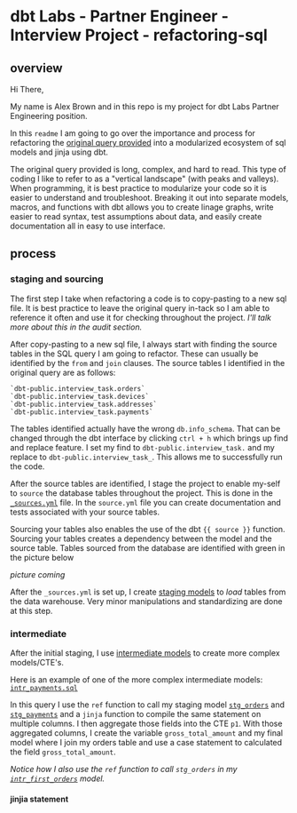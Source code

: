 # dbt Labs - Partner Engineer - Interview Project - refactoring-sql

## overview

Hi There,

My name is Alex Brown and in this repo is my project for dbt Labs Partner Engineering position.

In this `readme` I am going to go over the importance and process for refactoring the [original query provided]( https://github.com/alexb523/dbt-labs-refactoring-sql/blob/main/models/_archive/orginal_query.sql) into a modularized ecosystem of sql models and jinja using dbt.

The original query provided is long, complex, and hard to read. This type of coding I like to refer to as a "vertical landscape" (with peaks and valleys). When programming, it is best practice to modularize your code so it is easier to understand and troubleshoot. Breaking it out into separate models, macros, and functions with dbt allows you to create linage graphs, write easier to read syntax, test assumptions about data, and easily create documentation all in easy to use interface.

 ## process

### staging and sourcing

The first step I take when refactoring a code is to copy-pasting to a new sql file. It is best practice to leave the original query in-tack so I am able to reference it often and use it for checking throughout the project. *I'll talk more about this in the audit section.*

After copy-pasting to a new sql file, I always start with finding the source tables in the SQL query I am going to refactor. These can usually be identified by the `from` and `join` clauses. The source tables I identified in the original query are as follows:

```
`dbt-public.interview_task.orders`
`dbt-public.interview_task.devices`
`dbt-public.interview_task.addresses`
`dbt-public.interview_task.payments`
```

The tables identified actually have the wrong `db.info_schema`. That can be changed through the dbt interface by clicking `ctrl + h` which brings up find and replace feature. I set my find to `dbt-public.interview_task.` and my replace to `dbt-public.interview_task_`. This allows me to successfully run the code.

After the source tables are identified, I stage the project to enable my-self to `source` the database tables throughout the project. This is done in the [`_sources.yml`](https://github.com/alexb523/dbt-labs-refactoring-sql/blob/main/models/staging/_sources.yml) file. In the `source.yml` file you can create documentation and tests associated with your source tables.

Sourcing your tables also enables the use of the dbt `{{ source }}` function. Sourcing your tables 
creates a dependency between the model and the source table. Tables sourced from the database are identified with green in the picture below

*picture coming*

After the `_sources.yml` is set up, I create [staging models](https://github.com/alexb523/dbt-labs-refactoring-sql/tree/main/models/staging) to *load* tables from the data warehouse. Very minor manipulations and standardizing are done at this step.

### intermediate

After the initial staging, I use [intermediate models](https://github.com/alexb523/dbt-labs-refactoring-sql/tree/main/models/marts/core/intermediate) to create more complex models/CTE's.

Here is an example of one of the more complex intermediate models: [`intr_payments.sql`](https://github.com/alexb523/dbt-labs-refactoring-sql/blob/main/models/marts/core/intermediate/intr_payments.sql)

In this query I use the `ref` function to call my staging model [`stg_orders`](https://github.com/alexb523/dbt-labs-refactoring-sql/blob/main/models/staging/stg_orders.sql) and [`stg_payments`](https://github.com/alexb523/dbt-labs-refactoring-sql/blob/main/models/staging/stg_payments.sql) and a `jinja` function to compile the same statement on multiple columns. I then aggregate those fields into the CTE `p1`. With those aggregated columns, I create the variable `gross_total_amount` and my final model where I join my orders table and use a case statement to calculated the field `gross_total_amount`.

*Notice how I also use the `ref` function to call `stg_orders` in my [`intr_first_orders`](https://github.com/alexb523/dbt-labs-refactoring-sql/blob/main/models/marts/core/intermediate/intr_first_order.sql) model.*

#### jinjia statement



